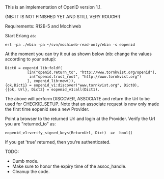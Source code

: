 This is an implementation of OpenID version 1.1.

(NB: IT IS NOT FINISHED YET AND STILL VERY ROUGH!)

Requirements: R12B-5 and Mochiweb

Start Erlang as:

    erl -pa ./ebin -pa ~/svn/mochiweb-read-only/ebin -s eopenid
    
At the moment you can try it out as shown below (nb: change the values
according to your setup):

    Dict0 = eopenid_lib:foldf(
              [in("openid.return_to", "http://www.tornkvist.org/openid"),
               in("openid.trust_root", "http://www.tornkvist.org")
              ], eopenid_lib:new()),
    {ok,Dict1} = eopenid_v1:discover("www.tornkvist.org", Dict0),
    {{ok, Url}, Dict2} = eopenid_v1:all(Dict1).


The above will perform DISCOVER, ASSOCIATE and return the Url to 
be used for CHECKID_SETUP. Note that an associate request is now
only made the first time eopenid see a new Provider.

Point a browser to the returned Url and login at the Provider.
Verify the Url you are "returned_to" as:

    eopenid_v1:verify_signed_keys(ReturnUrl, Dict)  =>  bool()

If you get 'true' returned, then you're authenticated.


TODO:

* Dumb mode.
* Make sure to honor the expiry time of the assoc_handle.
* Cleanup the code.





